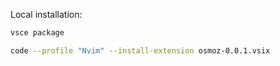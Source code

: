 Local installation:

```sh
vsce package
```

```sh
code --profile "Nvim" --install-extension osmoz-0.0.1.vsix
```


